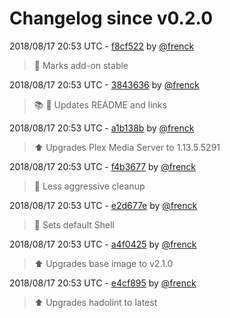 # Changelog since v0.2.0

2018/08/17 20:53 UTC - [f8cf522](https://github.com/hassio-addons/addon-plex/commit/f8cf522490de4dda2fc2e8b707acef0c180caa0e) by [@frenck](https://github.com/frenck)
> :tada: Marks add-on stable 

2018/08/17 20:53 UTC - [3843636](https://github.com/hassio-addons/addon-plex/commit/3843636379eb9ad3deb1f89c4e0fd717b62dec52) by [@frenck](https://github.com/frenck)
> :books: :shirt: Updates README and links 

2018/08/17 20:53 UTC - [a1b138b](https://github.com/hassio-addons/addon-plex/commit/a1b138b78c71219db5b7543d702850091df9b07f) by [@frenck](https://github.com/frenck)
> :arrow_up: Upgrades Plex Media Server to 1.13.5.5291 

2018/08/17 20:53 UTC - [f4b3677](https://github.com/hassio-addons/addon-plex/commit/f4b36777fba4d4eb1c47aca1482aad53dbf6ea1b) by [@frenck](https://github.com/frenck)
> :rocket: Less aggressive cleanup 

2018/08/17 20:53 UTC - [e2d677e](https://github.com/hassio-addons/addon-plex/commit/e2d677e1dc67c1c495b76021f0792c781b8d8744) by [@frenck](https://github.com/frenck)
> :whale: Sets default Shell 

2018/08/17 20:53 UTC - [a4f0425](https://github.com/hassio-addons/addon-plex/commit/a4f042528b53b770dc40636fb7c512ffd9fda20c) by [@frenck](https://github.com/frenck)
> :arrow_up: Upgrades base image to v2.1.0 

2018/08/17 20:53 UTC - [e4cf895](https://github.com/hassio-addons/addon-plex/commit/e4cf895a88a1db02b0eb389ce9ff22686fa9e97a) by [@frenck](https://github.com/frenck)
> :arrow_up: Upgrades hadolint to latest 

